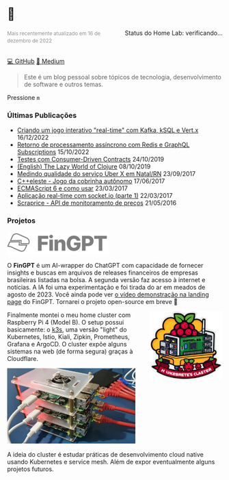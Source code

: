 # 🤠

<div style="float: right;">Status do Home Lab: <span id="homelab-sts">verificando...</span></div>
<small style="color: #919191;">Mais recentemente atualizado em 16 de dezembro de 2022</small>
<br/><br/>

[💻 GitHub](https://github.com/mrmorais) [📝 Medium](https://medium.com/@mrmorais)

> Este é um blog pessoal sobre tópicos de tecnologia, desenvolvimento de software e outros temas.

Pressione `m`

### Últimas Publicações

- [Criando um jogo interativo "real-time" com Kafka, kSQL e Vert.x](/criando-um-jogo-interativo-real-time-com-kafka-ksql-e-vert-x) 16/12/2022
- [Retorno de processamento assíncrono com Redis e GraphQL Subscriptions](/Retorno-de-processamento-assincrono-com-Redis-e-GraphQL-Subscriptions) 15/10/2022
- [Testes com Consumer-Driven Contracts](/Testes-com-Consumer-Driven-Contracts) 24/10/2019
- [(English) The Lazy World of Clojure](/The-Lazy-World-of-Clojure) 08/10/2019
- [Medindo qualidade do serviço Uber X em Natal/RN](/Medindo-qualidade-do-servico-Uber-X-em-Natal-RN) 23/09/2017
- [C++eleste - Jogo da cobrinha autônomo](/C-eleste-Jogo-da-cobrinha-autonomo) 17/06/2017
- [ECMAScript 6 e como usar](/ecmascript-6-e-como-usar) 23/03/2017
- [Aplicação real-time com socket.io (parte 1)](/Aplicacao-real-time-com-socket-io-pt-1) 22/03/2017
- [Scraprice - API de monitoramento de preços](/Scraprice-API-de-monitoramento-de-precos) 21/05/2016

### Projetos

![](../images/fingpt-logo.png)

O **FinGPT** é um AI-wrapper do ChatGPT com capacidade de fornecer insights e buscas em arquivos de releases financeiros de empresas brasileiras listadas na bolsa. A segunda versão faz acesso à internet e notícias. A IA foi uma experimentação e foi tirada do ar em meados de agosto de 2023. Você ainda pode ver [o vídeo demonstração na landing page](https://fingpt-app-git-main-mrmorais.vercel.app/) do FinGPT. Tornarei o projeto open-source em breve 🤞

<img width="170px" style="float: right" src="../images/home-cluster-stick.png" />

Finalmente montei o meu home cluster com Raspberry Pi 4 (Model B). O setup possui basicamente: o [k3s](https://docs.k3s.io/), uma versão "light" do Kubernetes, Istio, Kiali, Zipkin, Prometheus, Grafana e ArgoCD. O cluster expõe alguns sistemas na web (de forma segura) graças à Cloudflare.

<img src="../images/home-cluster-2.png" width="300px" />

A ideia do cluster é estudar práticas de desenvolvimento cloud native usando Kubernetes e service mesh. Além de expor eventualmente alguns projetos futuros.
